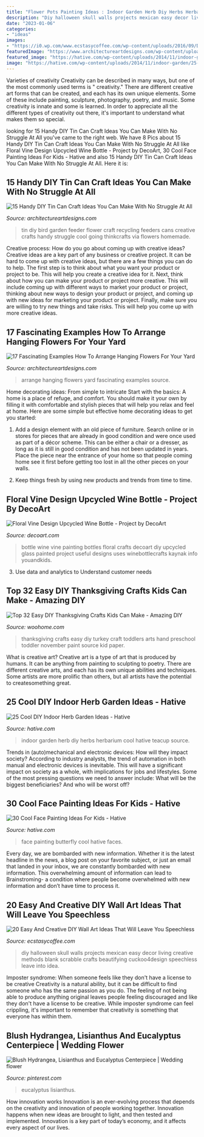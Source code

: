 ```yaml
---
title: "Flower Pots Painting Ideas : Indoor Garden Herb Diy Herbs Herbarium Cool Hative Teacup Source"
description: "Diy halloween skull walls projects mexican easy decor living creative methods blank scrabble crafts beautifying cuckoo4design speechless leave into idea"
date: "2023-01-06"
categories:
- "ideas"
images:
- "https://i0.wp.com/www.ecstasycoffee.com/wp-content/uploads/2016/09/DIY-skull-wall-art.jpg"
featuredImage: "https://www.architectureartdesigns.com/wp-content/uploads/2016/08/2-43.jpg"
featured_image: "https://hative.com/wp-content/uploads/2014/11/indoor-garden/25-tiers-of-herbs.jpg"
image: "https://hative.com/wp-content/uploads/2014/11/indoor-garden/25-tiers-of-herbs.jpg"
---
```



Varieties of creativity
Creativity can be described in many ways, but one of the most commonly used terms is " creativity." There are different creative art forms that can be created, and each has its own unique elements. Some of these include painting, sculpture, photography, poetry, and music. Some creativity is innate and some is learned. In order to appreciate all the different types of creativity out there, it's important to understand what makes them so special.

	

		
looking for 15 Handy DIY Tin Can Craft Ideas You Can Make With No Struggle At All you've came to the right web. We have 8 Pics about 15 Handy DIY Tin Can Craft Ideas You Can Make With No Struggle At All like Floral Vine Design Upcycled Wine Bottle - Project by DecoArt, 30 Cool Face Painting Ideas For Kids - Hative and also 15 Handy DIY Tin Can Craft Ideas You Can Make With No Struggle At All. Here it is:
		
    
## 15 Handy DIY Tin Can Craft Ideas You Can Make With No Struggle At All

<img loading=lazy src="https://www.architectureartdesigns.com/wp-content/uploads/2019/05/15-Handy-DIY-Tin-Can-Craft-Ideas-You-Can-Make-With-No-Struggle-At-All-6.jpg" onerror="this.onerror=null;this.src='https://tse3.mm.bing.net/th?id=OIP.UP96GrP6zs9mhqVds9r8VQHaHA&amp;pid=15.1';" alt="15 Handy DIY Tin Can Craft Ideas You Can Make With No Struggle At All">

_Source: architectureartdesigns.com_

>tin diy bird garden feeder flower craft recycling feeders cans creative crafts handy struggle cool going thinkcrafts via flowers homemade. 

	

Creative process: How do you go about coming up with creative ideas?
Creative ideas are a key part of any business or creative project. It can be hard to come up with creative ideas, but there are a few things you can do to help. The first step is to think about what you want your product or project to be. This will help you create a creative idea for it. Next, think about how you can make your product or project more creative. This will include coming up with different ways to market your product or project, thinking about new ways to design your product or project, and coming up with new ideas for marketing your product or project. Finally, make sure you are willing to try new things and take risks. This will help you come up with more creative ideas.

    
## 17 Fascinating Examples How To Arrange Hanging Flowers For Your Yard

<img loading=lazy src="https://www.architectureartdesigns.com/wp-content/uploads/2016/08/2-43.jpg" onerror="this.onerror=null;this.src='https://tse3.mm.bing.net/th?id=OIP.W9_4eHYBqHWw7N_60o4eAwDIEs&amp;pid=15.1';" alt="17 Fascinating Examples How To Arrange Hanging Flowers For Your Yard">

_Source: architectureartdesigns.com_

>arrange hanging flowers yard fascinating examples source. 

	

Home decorating ideas: From simple to intricate
Start with the basics: A home is a place of refuge, and comfort. You should make it your own by filling it with comfortable and stylish pieces that will help you relax and feel at home. Here are some simple but effective home decorating ideas to get you started:
1. Add a design element with an old piece of furniture. Search online or in stores for pieces that are already in good condition and were once used as part of a décor scheme. This can be either a chair or a dresser, as long as it is still in good condition and has not been updated in years. Place the piece near the entrance of your home so that people coming home see it first before getting too lost in all the other pieces on your walls.

2. Keep things fresh by using new products and trends from time to time.

    
## Floral Vine Design Upcycled Wine Bottle - Project By DecoArt

<img loading=lazy src="https://decoart.com/img/projects/projects/1428_floral-vine-wine-bottle-.jpg" onerror="this.onerror=null;this.src='https://tse2.mm.bing.net/th?id=OIP._4lro73mUvmvarQwYupzYQHaKb&amp;pid=15.1';" alt="Floral Vine Design Upcycled Wine Bottle - Project by DecoArt">

_Source: decoart.com_

>bottle wine vine painting bottles floral crafts decoart diy upcycled glass painted project useful designs uses winebottlecrafts kaynak info youandkids. 

	

3. Use data and analytics to Understand customer needs 

    
## Top 32 Easy DIY Thanksgiving Crafts Kids Can Make - Amazing DIY

<img loading=lazy src="http://www.woohome.com/wp-content/uploads/2013/11/Thanksgiving-Crafts-Kids-Can-Make-24.jpg" onerror="this.onerror=null;this.src='https://tse4.mm.bing.net/th?id=OIP.ntf7QuoVKY6BwKUIvp3XMwHaJm&amp;pid=15.1';" alt="Top 32 Easy DIY Thanksgiving Crafts Kids Can Make - Amazing DIY">

_Source: woohome.com_

>thanksgiving crafts easy diy turkey craft toddlers arts hand preschool toddler november paint source kid paper. 

	

What is creative art?
Creative art is a type of art that is produced by humans. It can be anything from painting to sculpting to poetry. There are different creative arts, and each has its own unique abilities and techniques. Some artists are more prolific than others, but all artists have the potential to createsomething great.

    
## 25 Cool DIY Indoor Herb Garden Ideas - Hative

<img loading=lazy src="https://hative.com/wp-content/uploads/2014/11/indoor-garden/25-tiers-of-herbs.jpg" onerror="this.onerror=null;this.src='https://tse2.mm.bing.net/th?id=OIP.4RnxXOb-65zizvkcVai5qAHaK_&amp;pid=15.1';" alt="25 Cool DIY Indoor Herb Garden Ideas - Hative">

_Source: hative.com_

>indoor garden herb diy herbs herbarium cool hative teacup source. 

	

Trends in (auto)mechanical and electronic devices: How will they impact society?
According to industry analysts, the trend of automation in both manual and electronic devices is inevitable. This will have a significant impact on society as a whole, with implications for jobs and lifestyles. Some of the most pressing questions we need to answer include: What will be the biggest beneficiaries? And who will be worst off?

    
## 30 Cool Face Painting Ideas For Kids - Hative

<img loading=lazy src="https://hative.com/wp-content/uploads/2014/10/face-painting-ideas-for-kids/17-butterfly.jpg" onerror="this.onerror=null;this.src='https://tse3.mm.bing.net/th?id=OIP.9dmS64UcdOVJRvXp6jPL6AHaHa&amp;pid=15.1';" alt="30 Cool Face Painting Ideas For Kids - Hative">

_Source: hative.com_

>face painting butterfly cool hative faces. 

	

Every day, we are bombarded with new information. Whether it is the latest headline in the news, a blog post on your favorite subject, or just an email that landed in your inbox, we are constantly bombarded with new information. This overwhelming amount of information can lead to Brainstroming- a condition where people become overwhelmed with new information and don’t have time to process it.

    
## 20 Easy And Creative DIY Wall Art Ideas That Will Leave You Speechless

<img loading=lazy src="https://i0.wp.com/www.ecstasycoffee.com/wp-content/uploads/2016/09/DIY-skull-wall-art.jpg" onerror="this.onerror=null;this.src='https://tse3.mm.bing.net/th?id=OIP.PFbWMQtR5nAiCjZckOa2YgHaLD&amp;pid=15.1';" alt="20 Easy And Creative DIY Wall Art Ideas That Will Leave You Speechless">

_Source: ecstasycoffee.com_

>diy halloween skull walls projects mexican easy decor living creative methods blank scrabble crafts beautifying cuckoo4design speechless leave into idea. 

	

Imposter syndrome: When someone feels like they don't have a license to be creative
Creativity is a natural ability, but it can be difficult to find someone who has the same passion as you do. The feeling of not being able to produce anything original leaves people feeling discouraged and like they don't have a license to be creative. While imposter syndrome can feel crippling, it's important to remember that creativity is something that everyone has within them.

    
## Blush Hydrangea, Lisianthus And Eucalyptus Centerpiece | Wedding Flower

<img loading=lazy src="https://i.pinimg.com/736x/00/21/48/0021489e702d2eac4ab09e87d0b4dec4.jpg" onerror="this.onerror=null;this.src='https://tse4.mm.bing.net/th?id=OIP._lkPsRF_YkOFEpZNCvjXpwHaLH&amp;pid=15.1';" alt="Blush Hydrangea, Lisianthus and Eucalyptus Centerpiece | Wedding flower">

_Source: pinterest.com_

>eucalyptus lisianthus. 

	

How innovation works
Innovation is an ever-evolving process that depends on the creativity and innovation of people working together. Innovation happens when new ideas are brought to light, and then tested and implemented. Innovation is a key part of today’s economy, and it affects every aspect of our lives.

